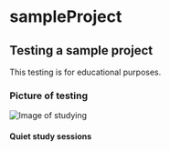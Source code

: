 # sampleProject

## Testing a sample project

This testing is for educational purposes.

### Picture of testing

![Image of studying](https://images.app.goo.gl/VXaoHr3kvo4NGJ9T7)

#### Quiet study sessions